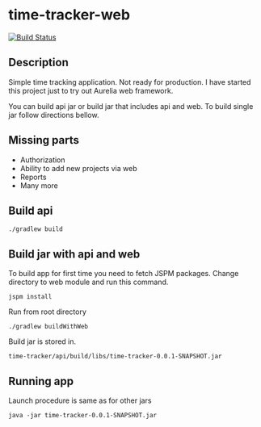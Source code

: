 # time-tracker-web

[![Build Status](https://travis-ci.org/dovydasvenckus/time-tracker.svg?branch=master)](https://travis-ci.org/dovydasvenckus/time-tracker)
## Description
Simple time tracking application. Not ready for
production. I have started this project just to try out
Aurelia web framework.

You can build api jar or build jar that includes api and web.
To build single jar follow directions bellow.

## Missing parts
  * Authorization
  * Ability to add new projects via web
  * Reports
  * Many more
  
## Build api

    ./gradlew build

## Build jar with api and web

To build app for first time you need to fetch JSPM packages.
Change directory to web module and run this command.
    
    jspm install
    
Run from root directory

    ./gradlew buildWithWeb
     
     
Build jar is stored in.

    time-tracker/api/build/libs/time-tracker-0.0.1-SNAPSHOT.jar


## Running app

Launch procedure is same as for other jars

    java -jar time-tracker-0.0.1-SNAPSHOT.jar
    
